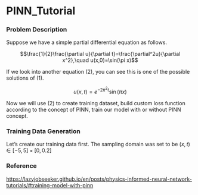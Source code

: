# PINN_Tutorial

### Problem Description

Suppose we have a simple partial differential equation as follows.

$$\frac{1}{2}\frac{\partial u}{\partial t}=\frac{\partial^2u}{\partial x^2},\quad u(x,0)=\sin(\pi x)$$

If we look into another equation (2), you can see this is one of the possible solutions of (1).

$$u(x,t)=e^{-2\pi^2t}\sin(\pi x)$$

Now we will use (2) to create training dataset, build custom loss function according to the concept of PINN, train our model with or without PINN concept.

### Training Data Generation

Let’s create our training data first. The sampling domain was set to be $(x,t)\in[-5,5]\times[0,0.2]$

### Reference
https://lazyjobseeker.github.io/en/posts/physics-informed-neural-network-tutorials/#training-model-with-pinn
